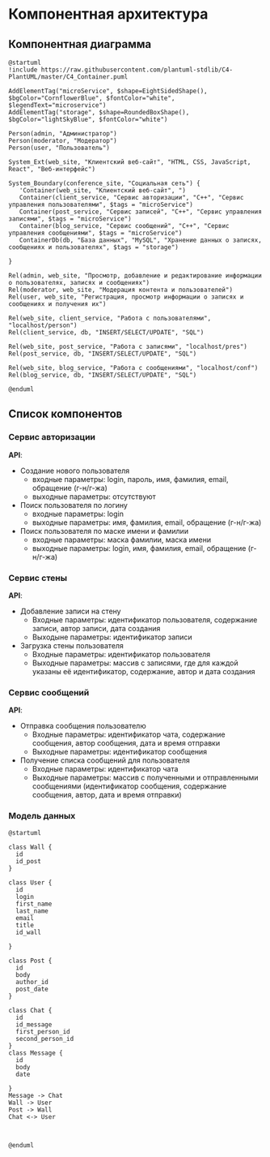 # Компонентная архитектура
<!-- Состав и взаимосвязи компонентов системы между собой и внешними системами с указанием протоколов, ключевые технологии, используемые для реализации компонентов.
Диаграмма контейнеров C4 и текстовое описание.
-->
## Компонентная диаграмма

```plantuml
@startuml
!include https://raw.githubusercontent.com/plantuml-stdlib/C4-PlantUML/master/C4_Container.puml

AddElementTag("microService", $shape=EightSidedShape(), $bgColor="CornflowerBlue", $fontColor="white", $legendText="microservice")
AddElementTag("storage", $shape=RoundedBoxShape(), $bgColor="lightSkyBlue", $fontColor="white")

Person(admin, "Администратор")
Person(moderator, "Модератор")
Person(user, "Пользователь")

System_Ext(web_site, "Клиентский веб-сайт", "HTML, CSS, JavaScript, React", "Веб-интерфейс")

System_Boundary(conference_site, "Социальная сеть") {
   'Container(web_site, "Клиентский веб-сайт", ")
   Container(client_service, "Сервис авторизации", "C++", "Сервис управления пользователями", $tags = "microService")
   Container(post_service, "Сервис записей", "C++", "Сервис управления записями", $tags = "microService")
   Container(blog_service, "Сервис сообщений", "C++", "Сервис управления сообщениями", $tags = "microService")
   ContainerDb(db, "База данных", "MySQL", "Хранение данных о записях, сообщениях и пользователях", $tags = "storage")

}

Rel(admin, web_site, "Просмотр, добавление и редактирование информации о пользователях, записях и сообщениях")
Rel(moderator, web_site, "Модерация контента и пользователей")
Rel(user, web_site, "Регистрация, просмотр информации о записях и сообщениях и получения их")

Rel(web_site, client_service, "Работа с пользователями", "localhost/person")
Rel(client_service, db, "INSERT/SELECT/UPDATE", "SQL")

Rel(web_site, post_service, "Работа с записями", "localhost/pres")
Rel(post_service, db, "INSERT/SELECT/UPDATE", "SQL")

Rel(web_site, blog_service, "Работа с сообщениями", "localhost/conf")
Rel(blog_service, db, "INSERT/SELECT/UPDATE", "SQL")

@enduml
```
## Список компонентов

### Сервис авторизации
**API**:
-	Создание нового пользователя
      - входные параметры: login, пароль, имя, фамилия, email, обращение (г-н/г-жа)
      - выходные параметры: отсутствуют
-	Поиск пользователя по логину
     - входные параметры:  login
     - выходные параметры: имя, фамилия, email, обращение (г-н/г-жа)
-	Поиск пользователя по маске имени и фамилии
     - входные параметры: маска фамилии, маска имени
     - выходные параметры: login, имя, фамилия, email, обращение (г-н/г-жа)

### Сервис стены
**API**:
- Добавление записи на стену
  - Входные параметры: идентификатор пользователя, содержание записи, автор записи, дата создания
  - Выходыне параметры: идентификатор записи
- Загрузка стены пользователя
  - Входные параметры: идентификатор пользователя
  - Выходные параметры: массив с записями, где для каждой указаны её идентификатор, содержание, автор и дата создания


### Сервис сообщений
**API**:
- Отправка сообщения пользователю
  - Входные параметры: идентификатор чата, содержание сообщения, автор сообщения, дата и время отправки
  - Выходные параметры: идентификатор сообщения
- Получение списка сообщений для пользователя
  - Входные параметры: идентификатор чата
  - Выходные параметры: массив с полученными и отправленными сообщениями (идентификатор сообщения, содержание сообщения, автор, дата и время отправки)



### Модель данных
```puml
@startuml

class Wall {
  id
  id_post
}

class User {
  id
  login
  first_name
  last_name
  email
  title
  id_wall

}

class Post {
  id
  body
  author_id
  post_date
}

class Chat {
  id
  id_message
  first_person_id
  second_person_id
}
class Message {
  id
  body
  date

}
Message -> Chat
Wall -> User
Post -> Wall
Chat <-> User



@enduml
```
